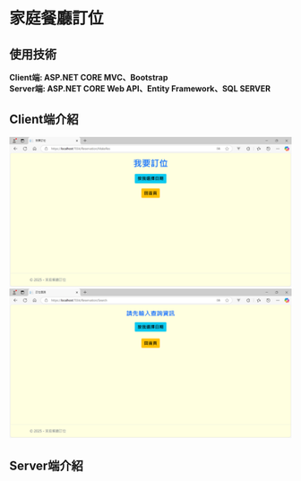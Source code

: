 # 家庭餐廳訂位

## 使用技術
**Client端: ASP.NET CORE MVC、Bootstrap**  
**Server端: ASP.NET CORE Web API、Entity Framework、SQL SERVER**

## Client端介紹  
![](https://github.com/huaiminhu/Project_Reservation/blob/main/Pics/%E8%A8%82%E4%BD%8D%E9%A0%811.png)  
![](https://github.com/huaiminhu/Project_Reservation/blob/main/Pics/%E6%9F%A5%E8%A9%A2%E9%A0%811.png)

## Server端介紹  
